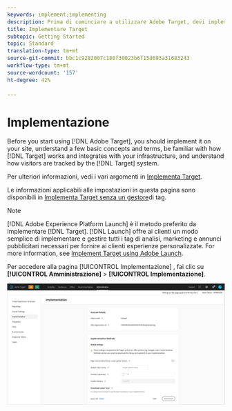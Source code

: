 ```yaml
---
keywords: implement;implementing
description: Prima di cominciare a utilizzare Adobe Target, devi implementarlo sul tuo sito, capire alcuni concetti e termini di base, acquisire familiarità con il suo funzionamento e il modo in cui si integra con la tua infrastruttura e capire come il sistema traccia i visitatori.
title: Implementare Target
subtopic: Getting Started
topic: Standard
translation-type: tm+mt
source-git-commit: bbc1c9282007c180f30023b6f15d693a31683243
workflow-type: tm+mt
source-wordcount: '157'
ht-degree: 42%

---
```



# Implementazione

Before you start using [!DNL Adobe Target], you should implement it on your site, understand a few basic concepts and terms, be familiar with how [!DNL Target] works and integrates with your infrastructure, and understand how visitors are tracked by the [!DNL Target] system.

Per ulteriori informazioni, vedi i vari argomenti in [Implementa Target](/help/c-implementing-target/implementing-target.md).

Le informazioni applicabili alle impostazioni in questa pagina sono disponibili in [Implementa Target senza un gestore](/help/c-implementing-target/c-implementing-target-for-client-side-web/how-to-deployatjs/implementing-target-without-a-tag-manager.md)di tag.

>[!NOTE]
>
>[!DNL Adobe Experience Platform Launch] è il metodo preferito da implementare [!DNL Target]. [!DNL Launch] offre ai clienti un modo semplice di implementare e gestire tutti i tag di analisi, marketing e annunci pubblicitari necessari per fornire ai clienti esperienze personalizzate. For more information, see [Implement Target using Adobe Launch](/help/c-implementing-target/c-implementing-target-for-client-side-web/how-to-deployatjs/cmp-implementing-target-using-adobe-launch.md).

Per accedere alla pagina [!UICONTROL Implementazione] , fai clic su **[!UICONTROL Amministrazione]** > **[!UICONTROL Implementazione]**.

![Pagina di implementazione](/help/administrating-target/assets/implementation.png)